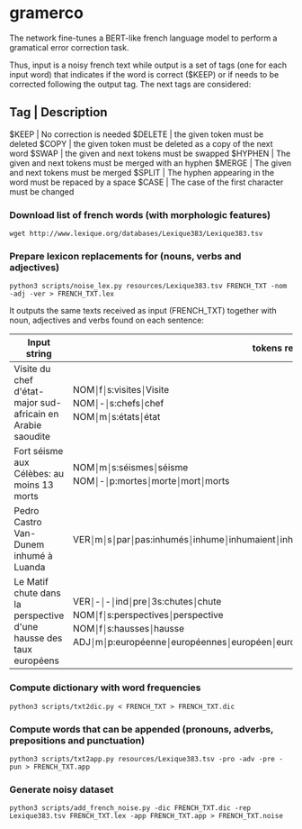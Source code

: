 # gramerco

The network fine-tunes a BERT-like french language model to perform a gramatical error correction task.

Thus, input is a noisy french text while output is a set of tags (one for each input word) that indicates if the word is correct ($KEEP) or if needs to be corrected following the output tag. The next tags are considered:

Tag | Description
-----------------
$KEEP | No correction is needed
$DELETE | the given token must be deleted
$COPY | the given token must be deleted as a copy of the next word
$SWAP | the given and next tokens must be swapped
$HYPHEN | The given and next tokens must be merged with an hyphen
$MERGE | The given and next tokens must be merged 
$SPLIT | The hyphen appearing in the word must be repaced by a space
$CASE | The case of the first character must be changed

### Download list of french words (with morphologic features)
`wget http://www.lexique.org/databases/Lexique383/Lexique383.tsv`

### Prepare lexicon replacements for (nouns, verbs and adjectives)
`python3 scripts/noise_lex.py resources/Lexique383.tsv FRENCH_TXT -nom -adj -ver > FRENCH_TXT.lex`

It outputs the same texts received as input (FRENCH_TXT) together with noun, adjectives and verbs found on each sentence:

Input string | tokens recognised
-------------|-------
Visite du chef d'état-major sud-africain en Arabie saoudite | NOM￨f￨s:visites￨Visite <br>NOM￨-￨s:chefs￨chef <br>NOM￨m￨s:états￨état
Fort séisme aux Célèbes: au moins 13 morts | NOM￨m￨s:séismes￨séisme <br>NOM￨-￨p:mortes￨morte￨mort￨morts
Pedro Castro Van-Dunem inhumé à Luanda | VER￨m￨s￨par￨pas:inhumés￨inhume￨inhumaient￨inhumée￨inhumer￨inhumons￨inhuma￨inhumait￨inhumé
Le Matif chute dans la perspective d'une hausse des taux européens | VER￨-￨-￨ind￨pre￨3s:chutes￨chute <br>NOM￨f￨s:perspectives￨perspective <br>NOM￨f￨s:hausses￨hausse <br>ADJ￨m￨p:européenne￨européennes￨européen￨européens

### Compute dictionary with word frequencies
`python3 scripts/txt2dic.py < FRENCH_TXT > FRENCH_TXT.dic`

### Compute words that can be appended (pronouns, adverbs, prepositions and punctuation)
`python3 scripts/txt2app.py resources/Lexique383.tsv -pro -adv -pre -pun > FRENCH_TXT.app`

### Generate noisy dataset
```
python3 scripts/add_french_noise.py -dic FRENCH_TXT.dic -rep Lexique383.tsv FRENCH_TXT.lex -app FRENCH_TXT.app > FRENCH_TXT.noise
```
